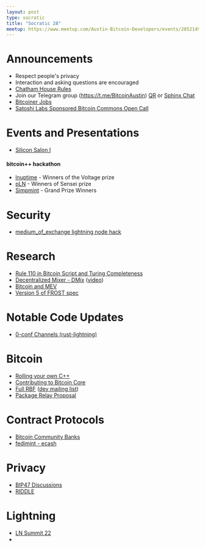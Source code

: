 ```yaml
---
layout: post
type: socratic
title: "Socratic 28"
meetup: https://www.meetup.com/Austin-Bitcoin-Developers/events/285214961/
---
```


# Announcements

- Respect people's privacy
- Interaction and asking questions are encouraged
- [Chatham House Rules](https://www.chathamhouse.org/about-us/chatham-house-rule)
- Join our Telegram group (https://t.me/BitcoinAustin) [QR](../assets/imgs/telegram-group.svg) or [Sphinx Chat](https://tribes.sphinx.chat/t/austintaexasbitcoiners)
- [Bitcoiner Jobs](https://bitcoinerjobs.co/)
- [Satoshi Labs Sponsored Bitcoin Commons Open Call](https://docs.google.com/forms/d/e/1FAIpQLSfwu1WAxjCwoAqUIpsXTS6XYsT5KsAbn80CsRoSoZF8lDdN6g/viewform)

# Events and Presentations
- [Silicon Salon I](https://www.siliconsalon.info/)
  
#### bitcoin++ hackathon 
- [lnuptime](https://lnuptime.com) - Winners of the Voltage prize
- [pLN](https://github.com/BitcoinDevShop/pln) - Winners of Sensei prize
- [Simpmint](https://github.com/justinmoon/minimint#5) - Grand Prize Winners


# Security
- [medium_of_exchange lightning node hack](http://www.mediumofexchange.info/)


# Research
- [Rule 110 in Bitcoin Script and Turing Completeness](https://github.com/supertestnet/rule-110-in-bitcoin-script/blob/main/README.md)
- [Decentralized Mixer - DMix](https://github.com/disnocen/dmix2) ([video](https://www.youtube.com/watch?app=desktop&v=Awcf-7G5vn8))
- [Bitcoin and MEV](https://twitter.com/roasbeef/status/1530256839954182144)
- [Version 5 of FROST spec](https://twitter.com/chelseakomlo/status/1531742900299517952)

# Notable Code Updates
- [0-conf Channels (rust-lightning)](https://github.com/lightningdevkit/rust-lightning/pull/1401)

# Bitcoin
- [Rolling your own C++](https://github.com/bitcoin/bitcoin/pull/22702#issuecomment-1146017151)
- [Contributing to Bitcoin Core](https://unchained.com/blog/contributing-bitcoin-core-patience/)
- [Full RBF](https://github.com/bitcoin/bitcoin/pull/25353)  ([dev mailing list](https://lists.linuxfoundation.org/pipermail/bitcoin-dev/2022-June/020557.html))
- [Package Relay Proposal](https://lists.linuxfoundation.org/pipermail/bitcoin-dev/2022-May/020493.html)

# Contract Protocols
- [Bitcoin Community Banks](https://gist.github.com/ajtowns/dc9a59cf0a200bd1f9e6fb569f76f7a0)
- [fedimint - ecash](https://diyhpl.us/wiki/transcripts/btcpp/2022/fedimint-ecash/)


# Privacy
- [BIP47 Discussions](https://gist.github.com/RubenSomsen/21c477c90c942acf45f8e8f5c1ad4fae)
- [RIDDLE](https://gist.github.com/AdamISZ/51349418be08be22aa2b4b469e3be92f)

# Lightning 
- [LN Summit 22](https://lists.linuxfoundation.org/pipermail/lightning-dev/2022-June/003600.html)
- 